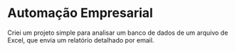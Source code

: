 # Automação Empresarial

Criei um projeto  simple para analisar um banco de dados de um arquivo de Excel, que envia  um relatório detalhado por email.
